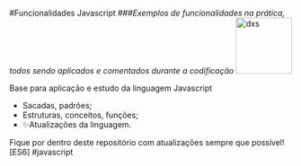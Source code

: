 #Funcionalidades Javascript
###_Exemplos de funcionalidades na prática, todos sendo aplicados e comentados durante a codificação_
<img src="https://dataxstudios.com.br/assets/images/logo_DXS_400_190.png" alt="dxs" width="100"/> 

Base para aplicação e estudo da linguagem Javascript

- Sacadas, padrões;
- Estruturas, conceitos, funções;
- ✨Atualizações da linguagem.

Fique por dentro deste repositório com atualizações sempre que possível!
[ES6] #javascript
